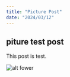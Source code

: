 ```yaml
---
title: "Picture Post"
date: "2024/03/12"
---
```


## piture test post

This post is test.

![alt fower](/img/flower.png)